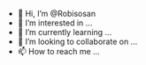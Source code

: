 - 👋 Hi, I’m @Robisosan
- 👀 I’m interested in ...
- 🌱 I’m currently learning ...
- 💞️ I’m looking to collaborate on ...
- 📫 How to reach me ...

<!---
Robisosan/Robisosan is a ✨ special ✨ repository because its `README.md` (this file) appears on your GitHub profile.
You can click the Preview link to take a look at your changes.
--->
